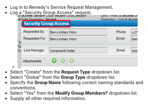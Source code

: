 - Log in to Remedy's Service Request Management.
- Log a "Security Group Access" request.
	- ![image.png](../assets/image_1674734845964_0.png)
- Select "Create" from the **Request Type** dropdown list.
- Select "Global" from the **Group Type** dropdown list.
- Specify the **Group Name** following correct naming standards and conventions.
- Select "Yes" from the **Modify Group Members?** dropdown list.
- Supply all other required information.